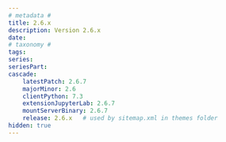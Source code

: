```yaml
---
# metadata # 
title: 2.6.x
description: Version 2.6.x 
date: 
# taxonomy #
tags:
series:
seriesPart:
cascade:
    latestPatch: 2.6.7
    majorMinor: 2.6
    clientPython: 7.3
    extensionJupyterLab: 2.6.7
    mountServerBinary: 2.6.7
    release: 2.6.x   # used by sitemap.xml in themes folder
hidden: true
---
```

